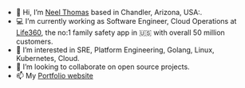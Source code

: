 
- 👋 Hi, I’m [Neel Thomas](https://www.linkedin.com/in/neel-thomas-646a27131/) based in Chandler, Arizona, USA:.
- 💻 I’m currently working as Software Engineer, Cloud Operations at [Life360](https://www.life360.com/), the no:1 family safety app in :us: with overall 50 million customers.
- 👀 I’m interested in SRE, Platform Engineering, Golang, Linux, Kubernetes, Cloud.
- 💞️ I’m looking to collaborate on open source projects.
- 📫 My [Portfolio website](https://codeworks.cloud/)

<!---
qdnqn/qdnqn is a ✨ special ✨ repository because its `README.md` (this file) appears on your GitHub profile.
You can click the Preview link to take a look at your changes.
--->
